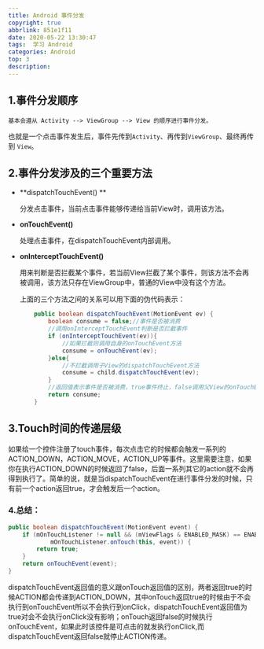 ```yaml
---
title: Android 事件分发
copyright: true
abbrlink: 851e1f11
date: 2020-05-22 13:30:47
tags:  学习 Android
categories: Android
top: 3
description: 
---
```


## 1.事件分发顺序

 	基本会遵从 Activity --> ViewGroup --> View 的顺序进行事件分发。

​	也就是一个点击事件发生后，事件先传到`Activity`、再传到`ViewGroup`、最终再传到 `View`。

## 2.事件分发涉及的三个重要方法

- **dispatchTouchEvent() **

  分发点击事件，当前点击事件能够传递给当前View时，调用该方法。

- **onTouchEvent()**

  处理点击事件，在dispatchTouchEvent内部调用。

- **onInterceptTouchEvent()**

  用来判断是否拦截某个事件，若当前View拦截了某个事件，则该方法不会再被调用，该方法只存在ViewGroup中，普通的View中没有这个方法。

  上面的三个方法之间的关系可以用下面的伪代码表示：

  ```java
      public boolean dispatchTouchEvent(MotionEvent ev) {
          boolean consume = false;//事件是否被消费
          //调用onInterceptTouchEvent判断是否拦截事件
          if (onInterceptTouchEvent(ev)){
              //如果拦截则调用自身的onTouchEvent方法
              consume = onTouchEvent(ev);
          }else{
              //不拦截调用子View的dispatchTouchEvent方法
              consume = child.dispatchTouchEvent(ev);
          }
          //返回值表示事件是否被消费，true事件终止，false调用父View的onTouchEvent方法
          return consume;
      }
  ```

## 3.Touch时间的传递层级

如果给一个控件注册了touch事件，每次点击它的时候都会触发一系列的ACTION_DOWN，ACTION_MOVE，ACTION_UP等事件。这里需要注意，如果你在执行ACTION_DOWN的时候返回了false，后面一系列其它的action就不会再得到执行了。简单的说，就是当dispatchTouchEvent在进行事件分发的时候，只有前一个action返回true，才会触发后一个action。


### 4.总结：

```java 
public boolean dispatchTouchEvent(MotionEvent event) {
    if (mOnTouchListener != null && (mViewFlags & ENABLED_MASK) == ENABLED &&
            mOnTouchListener.onTouch(this, event)) {
        return true;
    }
    return onTouchEvent(event);
}
```

dispatchTouchEvent返回值的意义跟onTouch返回值的区别，两者返回true的时候ACTION都会传递到ACTION_DOWN，其中onTouch返回true的时候由于不会执行到onTouchEvent所以不会执行到onClick，dispatchTouchEvent返回值为true对会不会执行onClick没有影响；onTouch返回false的时候执行onTouchEvent，如果此时该控件是可点击的就发执行onClick,而dispatchTouchEvent返回false就停止ACTION传递。